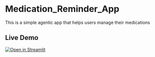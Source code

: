 # Medication_Reminder_App
This is a simple agentic app that helps users manage their medications
## Live Demo
[![Open in Streamlit](https://static.streamlit.io/badges/streamlit_badge_black_white.svg)](https://medicationreminderapp-h2gga62porvbqxeogtyv2e.streamlit.app/)
